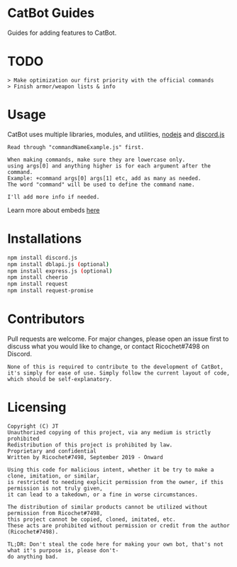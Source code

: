 # CatBot Guides
Guides for adding features to CatBot.

# TODO
```
> Make optimization our first priority with the official commands
> Finish armor/weapon lists & info
```

# Usage
CatBot uses multiple libraries, modules, and utilities, [nodejs](https://nodejs.org/en/) and [discord.js](https://discord.js.org/#/)
```
Read through "commandNameExample.js" first.

When making commands, make sure they are lowercase only.
using args[0] and anything higher is for each argument after the command.
Example: +command args[0] args[1] etc, add as many as needed.
The word "command" will be used to define the command name.

I'll add more info if needed.
```

Learn more about embeds [here](https://discordjs.guide/popular-topics/embeds.html#notes)

# Installations
```bash
npm install discord.js
npm install dblapi.js (optional)
npm install express.js (optional)
npm install cheerio
npm install request
npm install request-promise
```

# Contributors
Pull requests are welcome. For major changes, please open an issue first to discuss what you would like to change, or contact Ricochet#7498 on Discord.

```
None of this is required to contribute to the development of CatBot, 
it's simply for ease of use. Simply follow the current layout of code, 
which should be self-explanatory. 
```

# Licensing
```
Copyright (C) JT
Unauthorized copying of this project, via any medium is strictly prohibited
Redistribution of this project is prohibited by law.
Proprietary and confidential
Written by Ricochet#7498, September 2019 - Onward

Using this code for malicious intent, whether it be try to make a clone, imitation, or similar,
is restricted to needing explicit permission from the owner, if this permission is not truly given, 
it can lead to a takedown, or a fine in worse circumstances.

The distribution of similar products cannot be utilized without permission from Ricochet#7498, 
this project cannot be copied, cloned, imitated, etc. 
These acts are prohibited without permission or credit from the author (Ricochet#7498).

TL;DR: Don't steal the code here for making your own bot, that's not what it's purpose is, please don't-
do anything bad.
```
